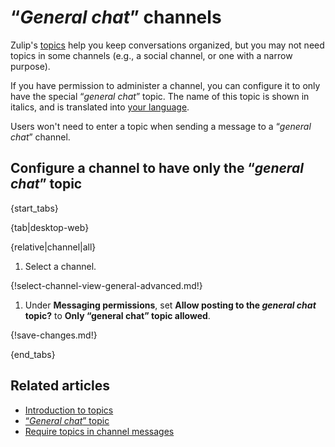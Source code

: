 # “*General chat*” channels

Zulip's [topics](/help/introduction-to-topics) help you keep conversations
organized, but you may not need topics in some channels (e.g., a social channel,
or one with a narrow purpose).

If you have permission to administer a channel, you can configure it to only
have the special “*general chat*” topic. The name of this topic is shown in
italics, and is translated into [your language](/help/change-your-language).

Users won't need to enter a topic when sending a message to a “*general chat*”
channel.

## Configure a channel to have only the “*general chat*” topic

{start_tabs}

{tab|desktop-web}

{relative|channel|all}

1. Select a channel.

{!select-channel-view-general-advanced.md!}

1. Under **Messaging permissions**, set **Allow posting to the *general chat*
   topic?** to **Only “general chat” topic allowed**.

{!save-changes.md!}

{end_tabs}

## Related articles

- [Introduction to topics](/help/introduction-to-topics)
- [“*General chat*” topic](/help/general-chat-topic)
- [Require topics in channel messages](/help/require-topics)
